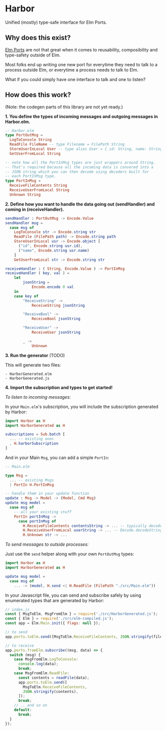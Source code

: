 # Harbor

Unified (mostly) type-safe interface for Elm Ports.

## Why does this exist?

[Elm Ports](https://guide.elm-lang.org/interop/ports.html) are not that great when it comes to reusability, composibility and type-safety outside of Elm.

Most folks end up writing one new port for everytime they need to talk to a process outside Elm, or everytime a process needs to talk to Elm.

What if you could simply have one interface to talk and one to listen?

## How does this work?

(Note: the codegen parts of this library are not yet ready.)

**1. You define the types of incoming messages and outgoing messages in Harbor.elm.**

```elm
-- Harbor.elm
type PortOutMsg =
  LogToConsole String
  ReadFile FileName -- type Filename = FilePath String
  StoreUserInLocal User -- type alias User = { id: String, name: String}
  GetUserFromLocal String

-- note how all the PortInMsg types are just wrappers around String.
-- That's required because all the incoming data is convered into a
-- JSON string which you can then decode using decoders built for
-- each PortInMsg type.
type PortInMsg =
  ReceiveFileContents String
  ReceiveUserFromLocal String
  Unknown String
```

**2. Define how you want to handle the data going out (sendHandler) and coming in (receiveHandler).**

```elm
sendHandler : PortOutMsg -> Encode.Value
sendHandler msg =
  case msg of
    LogToConsole str -> Encode.string str
    ReadFile (FilePath path) -> Encode.string path
    StoreUserInLocal usr -> Encode.object [
      ("id", Encode.string usr.id),
      ("name", Encode.string usr.name)
    ]
    GetUserFromLocal str -> Encode.string str

receiveHandler : ( String, Encode.Value ) -> PortInMsg
receiveHandler ( key, val ) =
    let
        jsonString =
            Encode.encode 0 val
    in
    case key of
        "ReceiveString" ->
            ReceiveString jsonString

        "ReceiveBool" ->
            ReceiveBool jsonString

        "ReceiveUser" ->
            ReceiveUser jsonString

        _ ->
            Unknown

```

**3. Run the generator** (TODO)

This will generate two files:

```
- HarborGenerated.elm
- HarborGenerated.js
```

**4. Import the subscription and types to get started!**

_To listen to incoming messages:_

In your `Main.elm`'s subscription, you will include the subscription generated by Harbor:

```elm
import Harbor as H
import HarborGenerated as H

subscriptions = Sub.batch [
  ... -- existing ones
  , H.harborSubscription
]
```

And in your Main `Msg`, you can add a simple `PortIn`:

```elm
-- Main.elm

type Msg =
  ... -- existing Msgs
  | PortIn H.PortInMsg

-- handle them in your update function
update : Msg -> Model -> (Model, Cmd Msg)
update msg model =
  case msg of
    -- all your existing stuff
    PortIn portInMsg ->
      case portInMsg of
        H.ReceiveFileContents contentsString -> ... -- typically decode the value
        H.ReceiveUserFromLocal userString -> ... -- Decode.decodeString userDecoder userString
        H.Unknown str -> ...
```

_To send messages to outside processes:_

Just use the `send` helper along with your own `PortOutMsg` types:

```elm
import Harbor as H
import HarborGenerated as H

update msg model =
  case msg of
    ... -> (model, H.send <| H.ReadFile (FilePath "./src/Main.elm"))
```

In your Javascript file, you can send and subscribe safely by using enumerated types that are generated by Harbor:

```js
// index.js
const { MsgToElm, MsgFromElm } = require('./src/HarborGenerated.js');
const { Elm } = require('./src/elm-compiled.js');
const app = Elm.Main.init({ flags: null });

// to send
app.ports.toElm.send([MsgToElm.ReceiveFileContents, JSON.stringify(fileData)]);

// to receive
app.ports.fromElm.subscribe((msg, data) => {
  switch (msg) {
    case MsgFromElm.LogToConsole:
      console.log(data);
      break;
    case MsgFromElm.ReadFile:
      const contents = readFile(data);
      app.ports.toElm.send([
        MsgToElm.ReceiveFileContents,
        JSON.stringify(contents),
      ]);
      break;
    // .. and so on
    default:
      break;
  }
});
```
